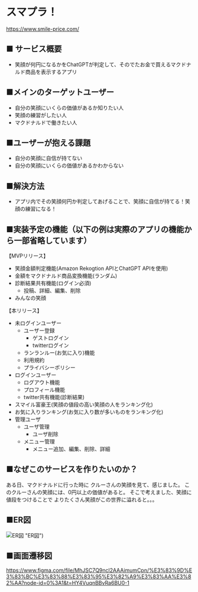 # スマプラ！
https://www.smile-price.com/
## ■ サービス概要
- 笑顔が何円になるかをChatGPTが判定して、そのでたお金で買えるマクドナルド商品を表示するアプリ

## ■メインのターゲットユーザー
- 自分の笑顔にいくらの価値があるか知りたい人
- 笑顔の練習がしたい人
- マクドナルドで働きたい人

## ■ユーザーが抱える課題
- 自分の笑顔に自信が持てない
- 自分の笑顔にいくらの価値があるかわからない

## ■解決方法
- アプリ内でその笑顔何円か判定してあげることで、笑顔に自信が持てる！笑顔の練習になる！

## ■実装予定の機能（以下の例は実際のアプリの機能から一部省略しています）
【MVPリリース】
* 笑顔金額判定機能(Amazon Rekogtion APIとChatGPT APIを使用)
* 金額をマクドナルド商品変換機能(ランダム)
* 診断結果共有機能(ログイン必須)
  - 投稿、詳細、編集、削除
* みんなの笑顔

【本リリース】
* 未ログインユーザー
  - ユーザー登録
    - ゲストログイン
    - twitterログイン
  - ランランルー(お気に入り)機能
  - 利用規約
  - プライバシーポリシー
* ログインユーザー
  - ログアウト機能
  - プロフィール機能
  - twitter共有機能(診断結果)
* スマイル富豪王(笑顔の値段の高い笑顔の人をランキング化)
* お気に入りランキング(お気に入り数が多いものをランキング化)
* 管理ユーザ
  - ユーザ管理
    - ユーザ削除
  - メニュー管理
    - メニュー追加、編集、削除、詳細

## ■なぜこのサービスを作りたいのか？
ある日、マクドナルドに行った時に
クルーさんの笑顔を見て、感じました。
このクルーさんの笑顔には、0円以上の価値があると。
そこで考えました、笑顔に値段をつけることで
よりたくさん笑顔がこの世界に溢れると。。。

##  ■ER図
![ER図](https://i.gyazo.com/81b0e19249cb92e8d6c04dd121cacb0c.png) "ER図")

##  ■画面遷移図
https://www.figma.com/file/MhJSC7Q9ncl2AAAimumCpn/%E3%83%9D%E3%83%BC%E3%83%88%E3%83%95%E3%82%A9%E3%83%AA%E3%82%AA?node-id=0%3A1&t=HY4VuqnBBvRa6BU0-1
